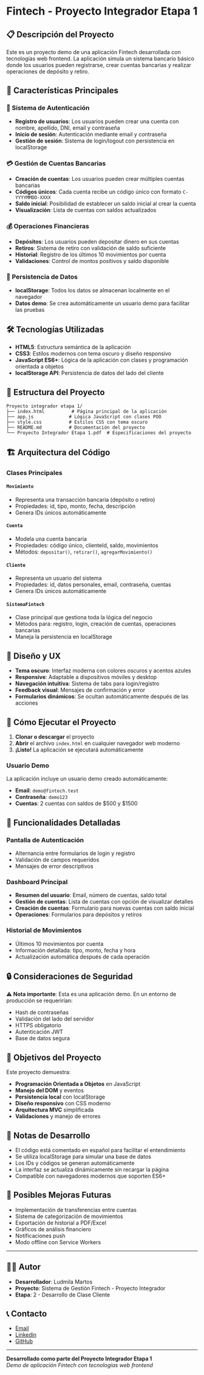 # Fintech - Proyecto Integrador Etapa 1

## 📋 Descripción del Proyecto

Este es un proyecto demo de una aplicación Fintech desarrollada con tecnologías web frontend. La aplicación simula un sistema bancario básico donde los usuarios pueden registrarse, crear cuentas bancarias y realizar operaciones de depósito y retiro.

## 🚀 Características Principales

### 🔐 Sistema de Autenticación
- **Registro de usuarios**: Los usuarios pueden crear una cuenta con nombre, apellido, DNI, email y contraseña
- **Inicio de sesión**: Autenticación mediante email y contraseña
- **Gestión de sesión**: Sistema de login/logout con persistencia en localStorage

### 💳 Gestión de Cuentas Bancarias
- **Creación de cuentas**: Los usuarios pueden crear múltiples cuentas bancarias
- **Códigos únicos**: Cada cuenta recibe un código único con formato `C-YYYYMMDD-XXXX`
- **Saldo inicial**: Posibilidad de establecer un saldo inicial al crear la cuenta
- **Visualización**: Lista de cuentas con saldos actualizados

### 💰 Operaciones Financieras
- **Depósitos**: Los usuarios pueden depositar dinero en sus cuentas
- **Retiros**: Sistema de retiro con validación de saldo suficiente
- **Historial**: Registro de los últimos 10 movimientos por cuenta
- **Validaciones**: Control de montos positivos y saldo disponible

### 💾 Persistencia de Datos
- **localStorage**: Todos los datos se almacenan localmente en el navegador
- **Datos demo**: Se crea automáticamente un usuario demo para facilitar las pruebas

## 🛠️ Tecnologías Utilizadas

- **HTML5**: Estructura semántica de la aplicación
- **CSS3**: Estilos modernos con tema oscuro y diseño responsivo
- **JavaScript ES6+**: Lógica de la aplicación con clases y programación orientada a objetos
- **localStorage API**: Persistencia de datos del lado del cliente

## 📁 Estructura del Proyecto

```
Proyecto integrador etapa 1/
├── index.html          # Página principal de la aplicación
├── app.js             # Lógica JavaScript con clases POO
├── style.css          # Estilos CSS con tema oscuro
├── README.md          # Documentación del proyecto
└── Proyecto Integrador Etapa 1.pdf  # Especificaciones del proyecto
```

## 🏗️ Arquitectura del Código

### Clases Principales

#### `Movimiento`
- Representa una transacción bancaria (depósito o retiro)
- Propiedades: id, tipo, monto, fecha, descripción
- Genera IDs únicos automáticamente

#### `Cuenta`
- Modela una cuenta bancaria
- Propiedades: código único, clienteId, saldo, movimientos
- Métodos: `depositar()`, `retirar()`, `agregarMovimiento()`

#### `Cliente`
- Representa un usuario del sistema
- Propiedades: id, datos personales, email, contraseña, cuentas
- Genera IDs únicos automáticamente

#### `SistemaFintech`
- Clase principal que gestiona toda la lógica del negocio
- Métodos para: registro, login, creación de cuentas, operaciones bancarias
- Maneja la persistencia en localStorage

## 🎨 Diseño y UX

- **Tema oscuro**: Interfaz moderna con colores oscuros y acentos azules
- **Responsive**: Adaptable a dispositivos móviles y desktop
- **Navegación intuitiva**: Sistema de tabs para login/registro
- **Feedback visual**: Mensajes de confirmación y error
- **Formularios dinámicos**: Se ocultan automáticamente después de las acciones

## 🚀 Cómo Ejecutar el Proyecto

1. **Clonar o descargar** el proyecto
2. **Abrir** el archivo `index.html` en cualquier navegador web moderno
3. **¡Listo!** La aplicación se ejecutará automáticamente

### Usuario Demo
La aplicación incluye un usuario demo creado automáticamente:
- **Email**: `demo@fintech.test`
- **Contraseña**: `demo123`
- **Cuentas**: 2 cuentas con saldos de $500 y $1500

## 📱 Funcionalidades Detalladas

### Pantalla de Autenticación
- Alternancia entre formularios de login y registro
- Validación de campos requeridos
- Mensajes de error descriptivos

### Dashboard Principal
- **Resumen del usuario**: Email, número de cuentas, saldo total
- **Gestión de cuentas**: Lista de cuentas con opción de visualizar detalles
- **Creación de cuentas**: Formulario para nuevas cuentas con saldo inicial
- **Operaciones**: Formularios para depósitos y retiros

### Historial de Movimientos
- Últimos 10 movimientos por cuenta
- Información detallada: tipo, monto, fecha y hora
- Actualización automática después de cada operación

## 🔒 Consideraciones de Seguridad

⚠️ **Nota importante**: Esta es una aplicación demo. En un entorno de producción se requerirían:
- Hash de contraseñas
- Validación del lado del servidor
- HTTPS obligatorio
- Autenticación JWT
- Base de datos segura

## 🎯 Objetivos del Proyecto

Este proyecto demuestra:
- **Programación Orientada a Objetos** en JavaScript
- **Manejo del DOM** y eventos
- **Persistencia local** con localStorage
- **Diseño responsivo** con CSS moderno
- **Arquitectura MVC** simplificada
- **Validaciones** y manejo de errores

## 📝 Notas de Desarrollo

- El código está comentado en español para facilitar el entendimiento
- Se utiliza localStorage para simular una base de datos
- Los IDs y códigos se generan automáticamente
- La interfaz se actualiza dinámicamente sin recargar la página
- Compatible con navegadores modernos que soporten ES6+

## 🔮 Posibles Mejoras Futuras

- Implementación de transferencias entre cuentas
- Sistema de categorización de movimientos
- Exportación de historial a PDF/Excel
- Gráficos de análisis financiero
- Notificaciones push
- Modo offline con Service Workers

---

## 👨‍💻 Autor

- **Desarrollador**: Ludmila Martos
- **Proyecto**: Sistema de Gestión Fintech - Proyecto Integrador
- **Etapa**: 2 - Desarrollo de Clase Cliente

## 📞 Contacto

-  [Email](ludmilamartos@gmail.com)
-  [Linkedin](https://www.linkedin.com/in/ludmimar89/)
- [GitHub](https://github.com/Ludmimar)

---

**Desarrollado como parte del Proyecto Integrador Etapa 1**  
*Demo de aplicación Fintech con tecnologías web frontend*

